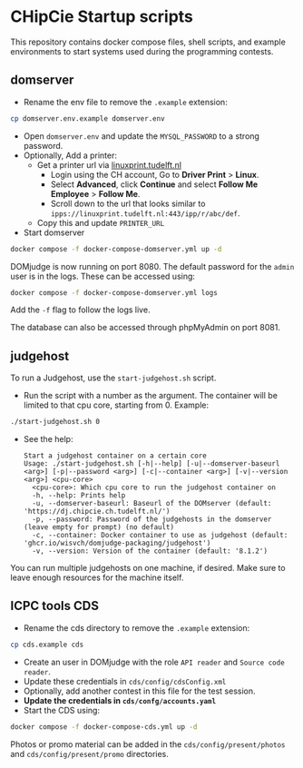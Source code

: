 # CHipCie Startup scripts

This repository contains docker compose files, shell scripts, and example environments to start systems used during the programming contests.

## domserver

- Rename the env file to remove the `.example` extension:
```bash
cp domserver.env.example domserver.env
```
- Open `domserver.env` and update the `MYSQL_PASSWORD` to a strong password.
- Optionally, Add a printer:
  - Get a printer url via [linuxprint.tudelft.nl](https://linuxprint.tudelft.nl)
    - Login using the CH account, Go to **Driver Print** > **Linux**.
    - Select **Advanced**, click **Continue** and select **Follow Me Employee** > **Follow Me**.
    - Scroll down to the url that looks similar to `ipps://linuxprint.tudelft.nl:443/ipp/r/abc/def`.
  - Copy this and update `PRINTER_URL`
- Start domserver
```bash
docker compose -f docker-compose-domserver.yml up -d
```

DOMjudge is now running on port 8080.
The default password for the `admin` user is in the logs.
These can be accessed using:
```bash
docker compose -f docker-compose-domserver.yml logs
```
Add the `-f` flag to follow the logs live.

The database can also be accessed through phpMyAdmin on port 8081.

## judgehost

To run a Judgehost, use the `start-judgehost.sh` script.

- Run the script with a number as the argument. The container will be limited to that cpu core, starting from 0. Example:
```bash
./start-judgehost.sh 0
```
- See the help:
  ```
  Start a judgehost container on a certain core
  Usage: ./start-judgehost.sh [-h|--help] [-u|--domserver-baseurl <arg>] [-p|--password <arg>] [-c|--container <arg>] [-v|--version <arg>] <cpu-core>
  	<cpu-core>: Which cpu core to run the judgehost container on
  	-h, --help: Prints help
  	-u, --domserver-baseurl: Baseurl of the DOMserver (default: 'https://dj.chipcie.ch.tudelft.nl/')
  	-p, --password: Password of the judgehosts in the domserver (leave empty for prompt) (no default)
  	-c, --container: Docker container to use as judgehost (default: 'ghcr.io/wisvch/domjudge-packaging/judgehost')
  	-v, --version: Version of the container (default: '8.1.2')
  ```

You can run multiple judgehosts on one machine, if desired.
Make sure to leave enough resources for the machine itself.

## ICPC tools CDS

- Rename the cds directory to remove the `.example` extension:
```bash
cp cds.example cds
```
- Create an user in DOMjudge with the role `API reader` and `Source code reader`.
- Update these credentials in `cds/config/cdsConfig.xml`
- Optionally, add another contest in this file for the test session.
- **Update the credentials in `cds/confg/accounts.yaml`**
- Start the CDS using:
```bash
docker compose -f docker-compose-cds.yml up -d
```

Photos or promo material can be added in the `cds/config/present/photos` and `cds/config/present/promo` directories.
